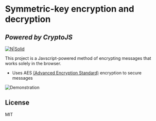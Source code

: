 # Symmetric-key encryption and decryption
## _Powered by CryptoJS_

[![N|Solid](https://i.ibb.co/09Tg43x/cryptojs.jpg)](https://cryptojs.gitbook.io/docs/)

This project is a Javscript-powered method of encrypting messages that works solely in the browser.

- Uses AES [(Advanced Encryption Standard)](https://en.wikipedia.org/wiki/Advanced_Encryption_Standard) encryption to secure messages

![Demonstration](https://i.ibb.co/ctVBTcF/demonstration.gif)

## License

MIT
